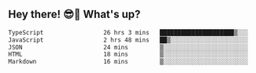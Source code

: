 ## Hey there! 😎👋 What's up?

<!--START_SECTION:waka-->

```txt
TypeScript                 26 hrs 3 mins   █████████████████████▒░░░   85.04 %
JavaScript                 2 hrs 48 mins   ██▒░░░░░░░░░░░░░░░░░░░░░░   09.15 %
JSON                       24 mins         ▒░░░░░░░░░░░░░░░░░░░░░░░░   01.35 %
HTML                       18 mins         ▒░░░░░░░░░░░░░░░░░░░░░░░░   01.03 %
Markdown                   16 mins         ▒░░░░░░░░░░░░░░░░░░░░░░░░   00.91 %
```

<!--END_SECTION:waka-->
